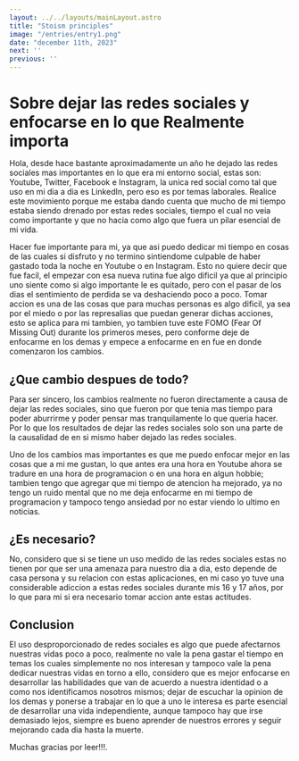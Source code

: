 ```yaml
---
layout: ../../layouts/mainLayout.astro
title: "Stoism principles"
image: "/entries/entry1.png"
date: "december 11th, 2023"
next: ''
previous: ''
---
```

<style>
    p{
            font-size:14px
    }
    h1, h2, h3, p{
            margin-bottom: 12px
    }
</style>

# Sobre dejar las redes sociales y enfocarse en lo que Realmente importa

Hola, desde hace bastante aproximadamente un año he dejado las redes sociales mas importantes en lo que era mi entorno social, estas son: Youtube, Twitter, Facebook e Instagram, la unica red social como tal que uso en mi dia a dia es LinkedIn, pero eso es por temas laborales. Realice este movimiento porque me estaba dando cuenta que mucho de mi tiempo estaba siendo drenado por estas redes sociales, tiempo el cual no veia como importante y que no hacia como algo que fuera un pilar esencial de mi vida.

Hacer fue importante para mi, ya que asi puedo dedicar mi tiempo en cosas de las cuales si disfruto y no termino sintiendome culpable de haber gastado toda la noche en Youtube o en Instagram. Esto no quiere decir que fue facil, el empezar con esa nueva rutina fue algo dificil ya que al principio uno siente como si algo importante le es quitado, pero con el pasar de los dias el sentimiento de perdida se va deshaciendo poco a poco. Tomar accion es una de las cosas que para muchas personas es algo dificil, ya sea por el miedo o por las represalias que puedan generar dichas acciones, esto se aplica para mi tambien, yo tambien tuve este FOMO (Fear Of Missing Out) durante los primeros meses, pero conforme deje de enfocarme en los demas y empece a enfocarme en en fue en donde comenzaron los cambios.

## ¿Que cambio despues de todo?

Para ser sincero, los cambios realmente no fueron directamente a causa de dejar las redes sociales, sino que fueron por que tenia mas tiempo para poder aburrirme y poder pensar mas tranquilamente lo que queria hacer. Por lo que los resultados de dejar las redes sociales solo son una parte de la causalidad de en si mismo haber dejado las redes sociales.

Uno de los cambios mas importantes es que me puedo enfocar mejor en las cosas que a mi me gustan, lo que antes era una hora en Youtube ahora se tradure en una hora de programacion o en una hora en algun hobbie; tambien tengo que agregar que mi tiempo de atencion ha mejorado, ya no tengo un ruido mental que no me deja enfocarme en mi tiempo de programacion y tampoco tengo ansiedad por no estar viendo lo ultimo en noticias.

## ¿Es necesario?

No, considero que si se tiene un uso medido de las redes sociales estas no tienen por que ser una amenaza para nuestro dia a dia, esto depende de casa persona y su relacion con estas aplicaciones, en mi caso yo tuve una considerable adiccion a estas redes sociales durante mis 16 y 17 años, por lo que para mi si era necesario tomar accion ante estas actitudes.

## Conclusion

El uso desproporcionado de redes sociales es algo que puede afectarnos nuestras vidas poco a poco, realmente no vale la pena gastar el tiempo en temas los cuales simplemente no nos interesan y tampoco vale la pena dedicar nuestras vidas en torno a ello, considero que es mejor enfocarse en desarrollar las habilidades que van de acuerdo a nuestra identidad o a como nos identificamos nosotros mismos; dejar de escuchar la opinion de los demas y ponerse a trabajar en lo que a uno le interesa es parte esencial de desarrollar una vida independiente, aunque tampoco hay que irse demasiado lejos, siempre es bueno aprender de nuestros errores y seguir mejorando cada dia hasta la muerte.

Muchas gracias por leer!!!.

<br>
